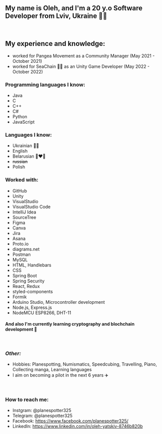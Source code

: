 ## My name is Oleh, and I'm a 20 y.o Software Developer from Lviv, Ukraine 💙💛
<br/>

 ## My experience and knowledge: 
 * worked for Pangea Movement as a Community Manager (May 2021 - October 2021)
 * worked for SeaChain 🐳🔗 as an Unity Game Developer (May 2022 - October 2022)
### Programming languages I know: 
  * Java
  * C
  * C++
  * C#
  * Python
  * JavaScript
### Languages I know:
  * Ukrainian 💙💛
  * English
  * Belarusian 🤍❤️🤍
  * ~~russian~~
  * Polish
### Worked with: 
  * GitHub
  * Unity
  * VisualStudio
  * VisualStudio Code
  * IntelliJ Idea
  * SourceTree 
  * Figma
  * Canva
  * Jira
  * Asana
  * Proto.io
  * diagrams.net
  * Postman
  * MySQL
  * HTML, Handlebars
  * CSS
  * Spring Boot
  * Spring Security
  * React, Redux
  * styled-components
  * Formik
  * Arduino Studio, Microcontroller development
  * Node.js, Express.js
  * NodeMCU ESP8266, DHT-11
#### And also I'm currently learning cryptography and blochchain development 🔗
<br/>

### *Other:*
- Hobbies: Planespotting, Numismatics, Speedcubing, Travelling, Piano, Collecting manga, Learning languages
- I aim on becoming a pilot in the next 6 years ✈️
<br/>

### **How to reach me:**
- Instgram: @planespotter325
- Telegram: @planespotter325
- Facebook: https://www.facebook.com/planespotter325/
- LinkedIn: https://www.linkedin.com/in/oleh-yatskiv-8746b820b
